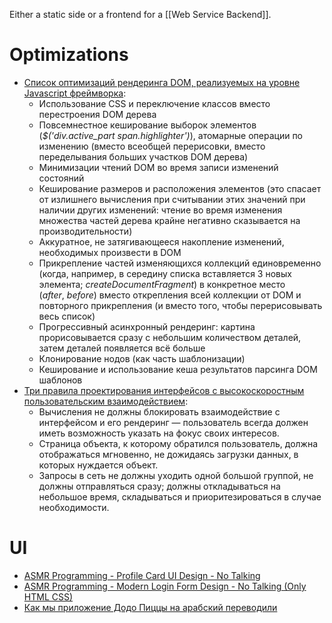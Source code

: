 Either a static side or a frontend for a [[Web Service Backend]].

# Optimizations

- [Список оптимизаций рендеринга DOM, реализуемых на уровне Javascript фреймворка](https://habr.com/ru/articles/210558/):
	- Использование CSS и переключение классов вместо перестроения DOM дерева
	- Повсемнестное кеширование выборок элементов (_$('div.active_part span.highlighter')_), атомарные операции по изменению (вместо всеобщей перерисовки, вместо переделывания больших участков DOM дерева)
	- Минимизации чтений DOM во время записи изменений состояний
	- Кеширование размеров и расположения элементов (это спасает от излишнего вычисления при считывании этих значений при наличии других изменений: чтение во время изменения множества частей дерева крайне негативно сказывается на производительности)
	- Аккуратное, не затягивающееся накопление изменений, необходимых произвести в DOM
	- Прикрепление частей изменяющихся коллекций единовременно (когда, например, в середину списка вставляется 3 новых элемента; _createDocumentFragment_) в конкретное место (_after_, _before_) вместо открепления всей коллекции от DOM и повторного прикрепления (и вместо того, чтобы перерисовывать весь список)
	- Прогрессивный асинхронный рендеринг: картина прорисовывается сразу с небольшим количеством деталей, затем деталей появляется всё больше
	- Клонирование нодов (как часть шаблонизации)
	- Кеширование и использование кеша результатов парсинга DOM шаблонов
- [Три правила проектирования интерфейсов с высокоскоростным пользовательским взаимодействием](https://habr.com/ru/articles/211659/):
	- Вычисления не должны блокировать взаимодействие с интерфейсом и его рендеринг — пользователь всегда должен иметь возможность указать на фокус своих интересов.
	- Страница объекта, к которому обратился пользователь, должна отображаться мгновенно, не дожидаясь загрузки данных, в которых нуждается объект.
	- Запросы в сеть не должны уходить одной большой группой, не должны отправляться сразу; должны откладываться на небольшое время, складываться и приоритезироваться в случае необходимости.
# UI

- [ASMR Programming - Profile Card UI Design - No Talking](https://www.youtube.com/watch?v=kkS2ess19es)
- [ASMR Programming - Modern Login Form Design - No Talking (Only HTML CSS)](https://www.youtube.com/watch?v=B6e4Fg_-CXY)
- [Как мы приложение Додо Пиццы на арабский переводили](https://habr.com/ru/companies/dododev/articles/720632/)